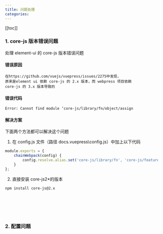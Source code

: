 ```yaml
---
title: 问题处理
categories:
---
```


[[toc]]

### 1. core-js 版本错误问题

处理 element-ui 的 core-js 版本错误问题

#### 错误原因

```text
在https://github.com/vuejs/vuepress/issues/2275中发现，
原来是element ui 依赖 core-js 的 2.x 版本，而 webpress 项目依赖
core-js 的 3.x 版本导致的
```

#### 错误代码

```shell
Error: Cannot find module ‘core-js/library/fn/object/assign
```

#### 解决方案

下面两个方法都可以解决这个问题

1. 在 config.js 文件（路径 docs.vuepress\config.js）中加上以下代码

```js
module.exports = {
    chainWebpack(config) {
        config.resolve.alias.set('core-js/library/fn', 'core-js/features');
    }
};
```

2. 直接安装 core-js2\*的版本

```shell
npm install core-js@2.x
```

<br/>
<br/>
<br/>
<br/>

### 2. 配置问题
